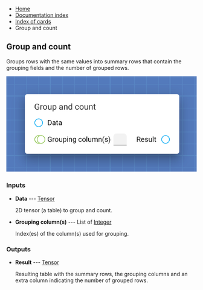 <ul class="breadcrumb">
    <li><a href="">Home</a></li>
    <li><a href="documentation">Documentation index</a></li>
    <li><a href="cards/">Index of cards</a></li>
    <li>Group and count</li>
</ul>

## Group and count

Groups rows with the same values into summary rows that contain the grouping fields and the number of grouped rows.

!["Group and count" card](assets/img/cards/groupAndCount.png)


### Inputs


* **Data** --- [Tensor](types/Tensor)

  2D tensor (a table) to group and count.

* **Grouping column(s)** --- List of [Integer](types/Integer)

  Index(es) of the column(s) used for grouping.





### Outputs


* **Result** --- [Tensor](types/Tensor)

  Resulting table with the summary rows, the grouping columns and an extra column indicating the number of grouped rows.




